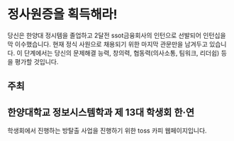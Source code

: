 # 정사원증을 획득해라!
당신은 한양대 정시템을 졸업하고 2달전 ssot금융회사의 인턴으로 선발되어 인턴십을 막 이수했습니다. 현재 정식 사원으로 채용되기 위한 마지막 관문만을 남겨두고 있습니다. 이 단계에서는 당신의 문제해결 능력, 창의력, 협동력(의사소통, 팀워크, 리더쉽) 등을 평가할 것입니다.
## 주최
한양대학교 정보시스템학과 제 13대 학생회 한·연
---
학생회에서 진행하는 방탈출 사업을 진행하기 위한 toss 카피 웹페이지입니다.
